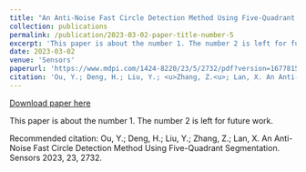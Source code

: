 ```yaml
---
title: "An Anti-Noise Fast Circle Detection Method Using Five-Quadrant Segmentation"
collection: publications
permalink: /publication/2023-03-02-paper-title-number-5
excerpt: 'This paper is about the number 1. The number 2 is left for future work.'
date: 2023-03-02
venue: 'Sensors'
paperurl: 'https://www.mdpi.com/1424-8220/23/5/2732/pdf?version=1677815380'
citation: 'Ou, Y.; Deng, H.; Liu, Y.; <u>Zhang, Z.<u>; Lan, X. An Anti-Noise Fast Circle Detection Method Using Five-Quadrant Segmentation. Sensors 2023, 23, 2732.'
---
```


<a href='https://www.mdpi.com/1424-8220/23/5/2732/pdf?version=1677815380'>Download paper here</a>

This paper is about the number 1. The number 2 is left for future work.

Recommended citation: Ou, Y.; Deng, H.; Liu, Y.; Zhang, Z.; Lan, X. An Anti-Noise Fast Circle Detection Method Using Five-Quadrant Segmentation. Sensors 2023, 23, 2732.